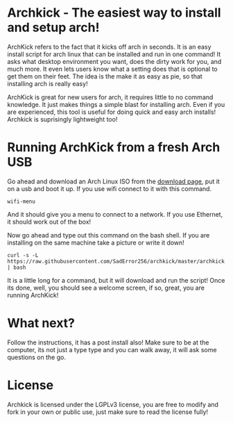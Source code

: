 # Archkick - The easiest way to install and setup arch!
ArchKick refers to the fact that it kicks off arch in seconds. It is an easy install script for arch linux that can be installed and run in one command! It asks what desktop environment you want, does the dirty work for you, and much more. It even lets users know what a setting does that is optional to get them on their feet. The idea is the make it as easy as pie, so that installing arch is really easy!

ArchKick is great for new users for arch, it requires little to no command knowledge. It just makes things a simple blast for installing arch. Even if you are experienced, this tool is useful for doing quick and easy arch installs! Archkick is suprisingly lightweight too!

# Running ArchKick from a fresh Arch USB
Go ahead and download an Arch Linux ISO from the [download page](https://www.archlinux.org/download/), put it on a usb and boot it up. If you use wifi connect to it with this command.

    wifi-menu

And it should give you a menu to connect to a network. If you use Ethernet, it should work out of the box!

Now go ahead and type out this command on the bash shell. If you are installing on the same machine take a picture or write it down!

    curl -s -L https://raw.githubusercontent.com/SadError256/archkick/master/archkick.sh | bash

It is a little long for a command, but it will download and run the script! Once its done, well, you should see a welcome screen, if so, great, you are running ArchKick!

# What next?
Follow the instructions, it has a post install also! Make sure to be at the computer, its not just a type type and you can walk away, it will ask some questions on the go.

# License
Archkick is licensed under the LGPLv3 license, you are free to modify and fork in your own or public use, just make sure to read the license fully!
